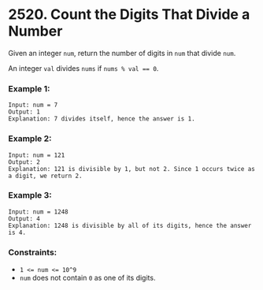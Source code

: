 # 2520. Count the Digits That Divide a Number

Given an integer `num`, return the number of digits in `num` that divide `num`.

An integer `val` divides `nums` if `nums % val == 0`.

### Example 1:

```
Input: num = 7
Output: 1
Explanation: 7 divides itself, hence the answer is 1.
```

### Example 2:

```
Input: num = 121
Output: 2
Explanation: 121 is divisible by 1, but not 2. Since 1 occurs twice as a digit, we return 2.
```

### Example 3:

```
Input: num = 1248
Output: 4
Explanation: 1248 is divisible by all of its digits, hence the answer is 4.
```

### Constraints:

- `1 <= num <= 10^9`
- `num` does not contain `0` as one of its digits.
